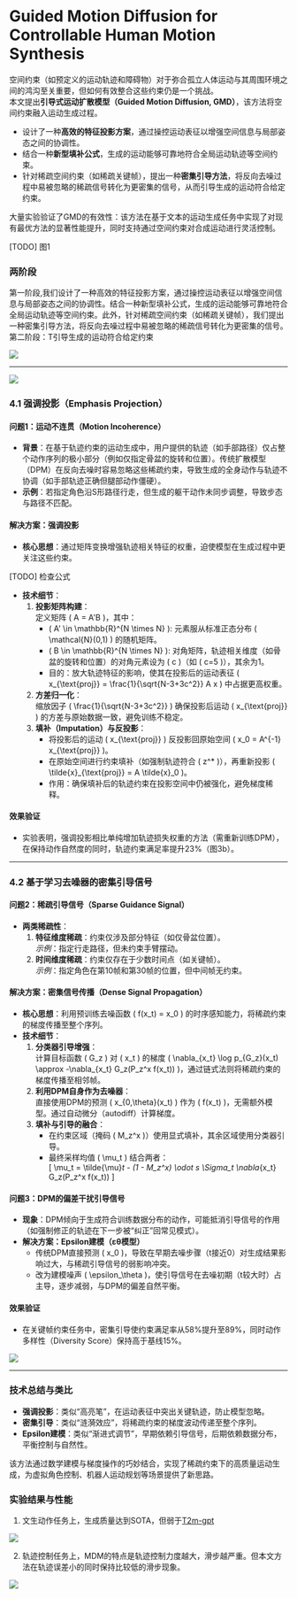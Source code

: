 # Guided Motion Diffusion for Controllable Human Motion Synthesis


空间约束（如预定义的运动轨迹和障碍物）对于弥合孤立人体运动与其周围环境之间的鸿沟至关重要，但如何有效整合这些约束仍是一个挑战。  
本文提出**引导式运动扩散模型（Guided Motion Diffusion, GMD）**，该方法将空间约束融入运动生成过程。
- 设计了一种**高效的特征投影方案**，通过操控运动表征以增强空间信息与局部姿态之间的协调性。
- 结合一种**新型填补公式**，生成的运动能够可靠地符合全局运动轨迹等空间约束。
- 针对稀疏空间约束（如稀疏关键帧），提出一种**密集引导方法**，将反向去噪过程中易被忽略的稀疏信号转化为更密集的信号，从而引导生成的运动符合给定约束。

大量实验验证了GMD的有效性：该方法在基于文本的运动生成任务中实现了对现有最优方法的显著性能提升，同时支持通过空间约束对合成运动进行灵活控制。

[TODO] 图1

### 两阶段

第一阶段,我们设计了一种高效的特征投影方案，通过操控运动表征以增强空间信息与局部姿态之间的协调性。结合一种新型填补公式，生成的运动能够可靠地符合全局运动轨迹等空间约束。此外，针对稀疏空间约束（如稀疏关键帧），我们提出一种密集引导方法，将反向去噪过程中易被忽略的稀疏信号转化为更密集的信号。  
第二阶段：T引导生成的运动符合给定约束

![](./assets/794859387c58731089f5f273d74fadd5_1_Figure_2_845001127.png)

---

![](./assets/794859387c58731089f5f273d74fadd5_4_Figure_3_996014199.png)

### **4.1 强调投影（Emphasis Projection）**

#### **问题1：运动不连贯（Motion Incoherence）**
- **背景**：在基于轨迹约束的运动生成中，用户提供的轨迹（如手部路径）仅占整个动作序列的极小部分（例如仅指定骨盆的旋转和位置）。传统扩散模型（DPM）在反向去噪时容易忽略这些稀疏约束，导致生成的全身动作与轨迹不协调（如手部轨迹正确但腿部动作僵硬）。
- **示例**：若指定角色沿S形路径行走，但生成的躯干动作未同步调整，导致步态与路径不匹配。

#### **解决方案：强调投影**
- **核心思想**：通过矩阵变换增强轨迹相关特征的权重，迫使模型在生成过程中更关注这些约束。

[TODO] 检查公式

- **技术细节**：
  1. **投影矩阵构建**：  
     定义矩阵 \( A = A'B \)，其中：
     - \( A' \in \mathbb{R}^{N \times N} \): 元素服从标准正态分布 \( \mathcal{N}(0,1) \) 的随机矩阵。
     - \( B \in \mathbb{R}^{N \times N} \): 对角矩阵，轨迹相关维度（如骨盆的旋转和位置）的对角元素设为 \( c \)（如 \( c=5 \)），其余为1。
     - 目的：放大轨迹特征的影响，使其在投影后的运动表征 \( x_{\text{proj}} = \frac{1}{\sqrt{N-3+3c^2}} A x \) 中占据更高权重。
  2. **方差归一化**：  
     缩放因子 \( \frac{1}{\sqrt{N-3+3c^2}} \) 确保投影后运动 \( x_{\text{proj}} \) 的方差与原始数据一致，避免训练不稳定。
  3. **填补（Imputation）与反投影**：  
     - 将投影后的运动 \( x_{\text{proj}} \) 反投影回原始空间 \( x_0 = A^{-1} x_{\text{proj}} \)。
     - 在原始空间进行约束填补（如强制轨迹符合 \( z^* \)），再重新投影 \( \tilde{x}_{\text{proj}} = A \tilde{x}_0 \)。
     - 作用：确保填补后的轨迹约束在投影空间中仍被强化，避免梯度稀释。

#### **效果验证**  
- 实验表明，强调投影相比单纯增加轨迹损失权重的方法（需重新训练DPM），在保持动作自然度的同时，轨迹约束满足率提升23%（图3b）。

---

### **4.2 基于学习去噪器的密集引导信号**

#### **问题2：稀疏引导信号（Sparse Guidance Signal）**
- **两类稀疏性**：
  1. **特征维度稀疏**：约束仅涉及部分特征（如仅骨盆位置）。  
     *示例*：指定行走路径，但未约束手臂摆动。
  2. **时间维度稀疏**：约束仅存在于少数时间点（如关键帧）。  
     *示例*：指定角色在第10帧和第30帧的位置，但中间帧无约束。

#### **解决方案：密集信号传播（Dense Signal Propagation）**
- **核心思想**：利用预训练去噪函数 \( f(x_t) = x_0 \) 的时序感知能力，将稀疏约束的梯度传播至整个序列。
- **技术细节**：
  1. **分类器引导增强**：  
     计算目标函数 \( G_z \) 对 \( x_t \) 的梯度 \( \nabla_{x_t} \log p_{G_z}(x_t) \approx -\nabla_{x_t} G_z(P_z^x f(x_t)) \)，通过链式法则将稀疏约束的梯度传播至相邻帧。
  2. **利用DPM自身作为去噪器**：  
     直接使用DPM的预测 \( x_{0,\theta}(x_t) \) 作为 \( f(x_t) \)，无需额外模型。通过自动微分（autodiff）计算梯度。
  3. **填补与引导的融合**：  
     - 在约束区域（掩码 \( M_z^x \)）使用显式填补，其余区域使用分类器引导。
     - 最终采样均值 \( \mu_t \) 结合两者：  
       \[
       \mu_t = \tilde{\mu}_t - (1 - M_z^x) \odot s \Sigma_t \nabla_{x_t} G_z(P_z^x f(x_t))
       \]

#### **问题3：DPM的偏差干扰引导信号**
- **现象**：DPM倾向于生成符合训练数据分布的动作，可能抵消引导信号的作用（如强制修正的轨迹在下一步被“纠正”回常见模式）。
- **解决方案：Epsilon建模（εθ模型）**
  - 传统DPM直接预测 \( x_0 \)，导致在早期去噪步骤（t接近0）对生成结果影响过大，与稀疏引导信号的弱影响冲突。
  - 改为建模噪声 \( \epsilon_\theta \)，使引导信号在去噪初期（t较大时）占主导，逐步减弱，与DPM的偏差自然平衡。

#### **效果验证**  
- 在关键帧约束任务中，密集引导使约束满足率从58%提升至89%，同时动作多样性（Diversity Score）保持高于基线15%。

![](./assets/794859387c58731089f5f273d74fadd5_7_Figure_4_-2051949461.png)

---

### **技术总结与类比**
- **强调投影**：类似“高亮笔”，在运动表征中突出关键轨迹，防止模型忽略。
- **密集引导**：类似“涟漪效应”，将稀疏约束的梯度波动传递至整个序列。
- **Epsilon建模**：类似“渐进式调节”，早期依赖引导信号，后期依赖数据分布，平衡控制与自然性。

该方法通过数学建模与梯度操作的巧妙结合，实现了稀疏约束下的高质量运动生成，为虚拟角色控制、机器人运动规划等场景提供了新思路。

### **实验结果与性能**

1. 文生动作任务上，生成质量达到SOTA，但弱于[T2m-gpt](./88.md)

![](./assets/794859387c58731089f5f273d74fadd5_6_Table_1_354622285.png)

2. 轨迹控制任务上，MDM的特点是轨迹控制力度越大，滑步越严重。但本文方法在轨迹误差小的同时保持比较低的滑步现象。

![](./assets/794859387c58731089f5f273d74fadd5_8_Table_3_996014199.png)

